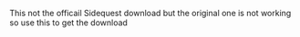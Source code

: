 This not the officail Sidequest download but the original one is not working so use this to get the download
